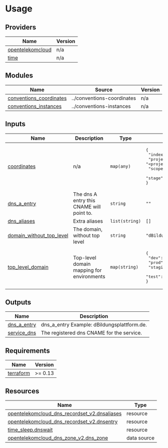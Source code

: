 # Usage

<!--- BEGIN_TF_DOCS --->

## Providers

| Name | Version |
|------|---------|
| <a name="provider_opentelekomcloud"></a> [opentelekomcloud](#provider\_opentelekomcloud) | n/a |
| <a name="provider_time"></a> [time](#provider\_time) | n/a |
## Modules

| Name | Source | Version |
|------|--------|---------|
| <a name="module_conventions_coordinates"></a> [conventions\_coordinates](#module\_conventions\_coordinates) | ../conventions-coordinates | n/a |
| <a name="module_conventions_instances"></a> [conventions\_instances](#module\_conventions\_instances) | ../conventions-instances | n/a |
## Inputs

| Name | Description | Type | Default | Required |
|------|-------------|------|---------|:--------:|
| <a name="input_coordinates"></a> [coordinates](#input\_coordinates) | n/a | `map(any)` | <pre>{<br>  "index": "<index_ingress>",<br>  "project": "<project_ingress>",<br>  "scope": "<scope_ingress>",<br>  "stage": "<stage_ingress>"<br>}</pre> | no |
| <a name="input_dns_a_entry"></a> [dns\_a\_entry](#input\_dns\_a\_entry) | The dns A entry this CNAME will point to. | `string` | `""` | no |
| <a name="input_dns_aliases"></a> [dns\_aliases](#input\_dns\_aliases) | Extra aliases | `list(string)` | `[]` | no |
| <a name="input_domain_without_top_level"></a> [domain\_without\_top\_level](#input\_domain\_without\_top\_level) | The domain, without top level | `string` | `"dBildungsplattform"` | no |
| <a name="input_top_level_domain"></a> [top\_level\_domain](#input\_top\_level\_domain) | Top-level domain mapping for environments | `map(string)` | <pre>{<br>  "dev": "de",<br>  "prod": "de",<br>  "staging": "de",<br>  "test": "de"<br>}</pre> | no |
## Outputs

| Name | Description |
|------|-------------|
| <a name="output_dns_a_entry"></a> [dns\_a\_entry](#output\_dns\_a\_entry) | dns\_a\_entry Example: dBildungsplattform.de. |
| <a name="output_service_dns"></a> [service\_dns](#output\_service\_dns) | The registered dns CNAME for the service. |
## Requirements

| Name | Version |
|------|---------|
| <a name="requirement_terraform"></a> [terraform](#requirement\_terraform) | >= 0.13 |
## Resources

| Name | Type |
|------|------|
| [opentelekomcloud_dns_recordset_v2.dnsaliases](https://registry.terraform.io/providers/opentelekomcloud/opentelekomcloud/latest/docs/resources/dns_recordset_v2) | resource |
| [opentelekomcloud_dns_recordset_v2.dnsentry](https://registry.terraform.io/providers/opentelekomcloud/opentelekomcloud/latest/docs/resources/dns_recordset_v2) | resource |
| [time_sleep.dnswait](https://registry.terraform.io/providers/hashicorp/time/latest/docs/resources/sleep) | resource |
| [opentelekomcloud_dns_zone_v2.dns_zone](https://registry.terraform.io/providers/opentelekomcloud/opentelekomcloud/latest/docs/data-sources/dns_zone_v2) | data source |

<!--- END_TF_DOCS --->

